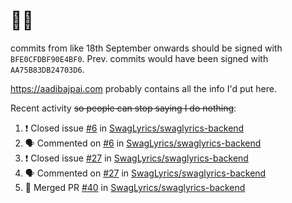 # 👋🏻
<!--
**aadibajpai/aadibajpai** is a ✨ _special_ ✨ repository because its `README.md` (this file) appears on your GitHub profile.
-->
commits from like 18th September onwards should be signed with `BFE0CFDBF90E4BF0`. Prev. commits would have been signed with `AA75B83DB24703D6`.

https://aadibajpai.com probably contains all the info I'd put here.

Recent activity ~~so people can stop saying I do nothing~~:
<!--START_SECTION:activity-->
1. ❗️ Closed issue [#6](https://github.com/SwagLyrics/swaglyrics-backend/issues/6) in [SwagLyrics/swaglyrics-backend](https://github.com/SwagLyrics/swaglyrics-backend)
2. 🗣 Commented on [#6](https://github.com/SwagLyrics/swaglyrics-backend/issues/6) in [SwagLyrics/swaglyrics-backend](https://github.com/SwagLyrics/swaglyrics-backend)
3. ❗️ Closed issue [#27](https://github.com/SwagLyrics/swaglyrics-backend/issues/27) in [SwagLyrics/swaglyrics-backend](https://github.com/SwagLyrics/swaglyrics-backend)
4. 🗣 Commented on [#27](https://github.com/SwagLyrics/swaglyrics-backend/issues/27) in [SwagLyrics/swaglyrics-backend](https://github.com/SwagLyrics/swaglyrics-backend)
5. 🎉 Merged PR [#40](https://github.com/SwagLyrics/swaglyrics-backend/pull/40) in [SwagLyrics/swaglyrics-backend](https://github.com/SwagLyrics/swaglyrics-backend)
<!--END_SECTION:activity-->
